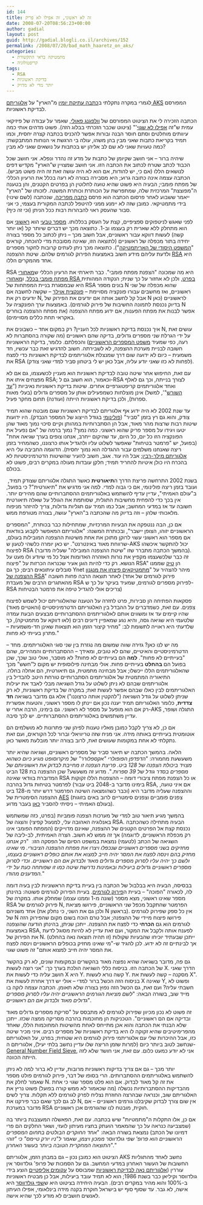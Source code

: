 ```yaml
---
id: 144
title: זה לא ראשוני, זה אפילו לא פריק
date: 2008-07-20T08:56:23+00:00
author: gadial
layout: post
guid: http://gadial.blogli.co.il/archives/152
permalink: /2008/07/20/bad_math_haaretz_on_aks/
categories:
  - מתמטיקה בראי התקשורת
  - קריפטולוגיה
tags:
  - RSA
  - בדיקת ראשוניות
  - יותר מדי לא מדויק
---
```

לגמרי במקרה נתקלתי ב[כתבה עתיקת יומין](http://www.haaretz.co.il/hasite/pages/ShArtPE.jhtml?itemNo=199047) מ"הארץ" על [אלגוריתם AKS](http://en.wikipedia.org/wiki/AKS_primality_test) המפורסם לבדיקת ראשוניות.

הכתבה הזכירה לי את הציטוט המפורסם של [וולפגנג פאולי](http://he.wikipedia.org/wiki/%D7%95%D7%95%D7%9C%D7%A4%D7%92%D7%A0%D7%92_%D7%A4%D7%90%D7%95%D7%9C%D7%99), שאמר על עבודה של פיזיקאי עמית ש"זה [אפילו לא שגוי](http://he.wikipedia.org/wiki/%D7%90%D7%A4%D7%99%D7%9C%D7%95_%D7%9C%D7%90_%D7%A9%D7%92%D7%95%D7%99)'" (ציטוט שכבר הזכרתי בבלוג הזה). פשוט מדהים אותי כמה עיוותים מוחלטים וסתם חוסר הבנה ובורות אפשר להכניס בכתבה קצרה יחסית, וכמו תמיד בקריאת כתבות שאני מבין בהן משהו, עולה בי הרגשת אי הנוחות המתבקשת: כמה טעויות שאני לא שם לב אליהן יש בכתבות על נושאים שאני לא מבין?

שיהיה ברור &#8211; אני חושב שקיומן של כתבות על מדע זה נהדר ונפלא. אני חושב שכל הכבוד לכתב שטרח לכתוב את הכתבה הזו. אני חושב שמצויין ש"הארץ" מקדיש דפים לנושאים הללו (אם כי, יש להודות, אם הוא לא היה עושה זאת זה היה פשוט מביש). הכתבה עצמה אינה כתובה גרוע; היא מסבירה בצורה לא רעה בכלל את הרעיון הכללי של מפתח פומבי; הבעיה היא פשוט שהיא טועה לחלוטין הן בפרטים הקטנים, והן בטענה ה"מפוצצת" המרכזית שלה, שמתפרשת על הכותרת וכותרת המשנה. לזכותו של "הארץ" ייאמר ששבוע לאחר פרסום הכתבה הוא פרסם [כתבה מפריכה](http://www.haaretz.co.il/hasite/pages/ShArtPE.jhtml?itemNo=201445), שנכתבה (לשם שינוי) בידי מתמטיקאי. כמובן שזה לא יימנע ממני להיטפל לכתבה המקורית בעצמי, כי אני סבור שהעסק ראוי להבהרות רבות ככל הניתן (וכי זה כיף).

לפני שאגש לניטפוקים ספציפיים, קצת על העסק בכללותו. [מספר טבעי](http://he.wikipedia.org/wiki/%D7%9E%D7%A1%D7%A4%D7%A8_%D7%98%D7%91%D7%A2%D7%99) הוא [ראשוני](http://he.wikipedia.org/wiki/%D7%9E%D7%A1%D7%A4%D7%A8_%D7%A8%D7%90%D7%A9%D7%95%D7%A0%D7%99) אם הוא מתחלק ללא שארית רק בעצמו וב-1. כתוצאה מכך יש דברים שיותר קל (או יותר קשה) לעשות דווקא עבור ראשוניים, אבל חשוב מכך &#8211; ניתן לכתוב כל מספר בצורה יחידה בתור מכפלה של ראשוניים (לתוצאה הזו, שאינה מסובכת מדי להוכחה, קוראים "[המשפט היסודי של האריתמטיקה](http://he.wikipedia.org/wiki/%D7%94%D7%9E%D7%A9%D7%A4%D7%98_%D7%94%D7%99%D7%A1%D7%95%D7%93%D7%99_%D7%A9%D7%9C_%D7%94%D7%90%D7%A8%D7%99%D7%AA%D7%9E%D7%98%D7%99%D7%A7%D7%94)"). כתוצאה מכך ניתן לעתים קרובות לחקור מספרים ולדעת עליהם מידע חשוב באמצעות הפירוק לגורמים שלהם. שיטת ההצפנה [RSA](http://he.wikipedia.org/wiki/RSA) היא אחד מהמקרים הללו.

RSA היא מה שמכונה "הצפנת מפתח פומבי". כבר תיארתי את הרעיון הכללי ש[מאחורי מפתח פומבי בכלל](http://www.gadial.net/?p=90), ו[מאחורי RSA בפרט](http://www.gadial.net/?p=92), ולכן לא אחזור על כך שנית; הנקודה המהותית היא שבמסגרת בניית המפתחות של RSA בונים מספר N שהוא מכפלה של שני ראשוניים, ואז מחשבים עבורו פונקציה מסויימת &#8211; [פונקצית אוילר](http://he.wikipedia.org/wiki/%D7%A4%D7%95%D7%A0%D7%A7%D7%A6%D7%99%D7%99%D7%AA_%D7%90%D7%95%D7%99%D7%9C%D7%A8) &#8211; שקשה לחשבה אם יודעים רק את N, אבל קל לחשב אותה אם יודעים את הפירוק של N לראשוניים (כאן בדיוק נכנסת לתמונה החשיבות של פירוק לגורמים). באמצעות ערך הפונקציה על N אפשר לבנות את מפתח הפענוח, אם ידוע מפתח ההצפנה (את מפתח ההצפנה בוחרים באקראי תחת כללים מסויימים).

איך נכנסת בדיקת ראשוניות לכל העניין? רק במקום אחד &#8211; כשבונים את N, עושים זאת על ידי הגרלת שני מספרים גדולים, בדיקה שהם ראשוניים (מה שקורה בהסתברות לא רעה, כפי שמעיד [משפט המספרים הראשוניים](http://he.wikipedia.org/wiki/%D7%9E%D7%A9%D7%A4%D7%98_%D7%94%D7%9E%D7%A1%D7%A4%D7%A8%D7%99%D7%9D_%D7%94%D7%A8%D7%90%D7%A9%D7%95%D7%A0%D7%99%D7%99%D7%9D)) והכפלתם. כלומר, בדיקת הראשוניות חשובה לבניית מערכת ההצפנה, לא לשבירתה. חשוב להדגיש זאת כבר עכשיו, חד משמעית &#8211; כיום לא ידועה שום דרך שמנצלת אלגוריתמים לבדיקת ראשוניות כדי לפצח את RSA (לפחות לא כזו שאני יודע עליה, אבל כאן יש לי ביטחון סביר למדי שאני צודק).

עם זאת, החיפוש אחר שיטה טובה לבדיקת ראשוניות הוא מעניין לכשעצמו, גם אם לא מפצחים איתו את RSA; וכאמור, הוא חשוב גם ל-RSA לצורך בנייתה, וכך גם לאלף ואחד אלגוריתמים קריפטוגרפיים אחרים. שיטות בדיקת ראשוניות נאיביות ("[עד השורש](http://en.wikipedia.org/wiki/Trial_division)"', למשל) אינן מוצלחות כשמפעילים אותן על מספרים גדולים (בעלי מאות ספרות), ולכן בדיקת ראשוניות הייתה (ועודנה) תחום מחקר פעיל.

עד שנת 2002 לא היה ידוע אף אלגוריתם לבדיקת ראשוניות שגם מובטח שהוא תמיד צודק, והוא גם רץ בזמן "סביר" ([פולינומי](http://www.gadial.net/?p=95) בגודל הייצוג של המספר הנבדק). היו ידועות שיטות רבות שרצות מהר מאוד, אבל הן הסתברותיות במהותן וקיים סיכוי נמוך מאוד שהן יטעו ויגידו על מספר פריק שהוא ראשוני. כמה נמוך? נמוך ברמה של "אם נפעיל את הפונקציה הזו כל יום, כל היום, עד שהיקום ייחרב, אנחנו צופים בערך שגיאה אחת" (בפועל, יש "פרמטר בטיחות" שאפשר לשלוט עליו ולהגדיל אותו כרצוננו, כשהמחיר בזמן ריצה שאנחנו משלמים עבור ההגדלה הוא נמוך יחסית). הדוגמה החביבה עלי היא [אלגוריתם מילר-רבין](http://he.wikipedia.org/wiki/%D7%90%D7%9C%D7%92%D7%95%D7%A8%D7%99%D7%AA%D7%9D_%D7%9E%D7%99%D7%9C%D7%A8-%D7%A8%D7%91%D7%99%D7%9F); אבל היו עוד. אגב, חשוב להעיר שהשיטות הדטרמיניסטיות לא בהכרח היו כולן איטיות להחריד תמיד; חלקן עובדות מעולה במקרים רבים, פשוט לא בכולם.

בשנת 2002 התרחשה פריצת הדרך ה**תיאורטית** כאשר התגלה אלגוריתם שצודק תמיד,  ועובד בזמן ריצה פולינומי, אם כי גבוה למדי. למה אני מדגיש את "תיאורטית"? כי בפועל, ב"עולם האמיתי", עדיין עדיף להשתמש באלגוריתמים ההסתברותיים שהם מהירים יותר. אין בכך כדי להפחית מחשיבות התגלית, שסותמת את הגולל על שאלה תיאורטית חשובה עד אז במדעי המחשב; אבל כמו תמיד עם תגליות גדולות, צריך להיזהר מניפוח מלאכותי שלהן &#8211; וזה בדיוק מה שהכתבה ב"הארץ" עושה, בצורה מטורפת ממש.

אם כן, הבה ננטפקה את הבעיות המרכזיות, שמתחילות כבר בכותרת, "<span class="t18B">המספרים הראשוניים יזוהו, הצופן יישבר</span>", ובכותרת המשנה: "<span class="t15B">אלגוריתם המאפשר לקבוע בוודאות אם מספר הוא ראשוני עשוי לרוקן מתוכן את אחת משיטות ההצפנה המובילות בעולם, שרווחת מאוד באינטרנט</span>". יש כאן יומרה כלשהי לטעון ש-AKS יכול להתקשר איכשהו לפיצוח RSA (בהמשך הכתבה מתברר שזו "שיטת ההצפנה המובילה" שעליה מדובר). זה כבר שלכשעצמו מקפיץ את נורות האזהרה האדומות אצל כל מי שיודע ולו מעט על הנושא. רק כדי להיות הוגן אעיר שכנראה הכרזות על "פיצוח RSA" הן [טיק](http://he.wikipedia.org/wiki/%D7%98%D7%99%D7%A7) שממנו סובלים עיתונאים רבים; כך גם Ynet מיהר להצהיר על "[מתמטיקאים פיצחו את מנגנון ההצפנה של RSA](http://www.ynet.co.il/articles/0,7340,L-2908806,00.html)" לאחר תוצאה הרבה פחות חשובה (פירוק לגורמים של אחד מהאתגרים הרבים של מעבדת RSA לפירוק מספרים לגורמים, שמעיד בעיקר על כך ש-RSA צריכים אולי להגדיל טיפה את פרמטר הבטיחות)

פסקאות הפתיחה הן סבירות, פרט לחזרה על הטענה שהאלגוריתם יכול לשמש לפיצוח צפנים. עם זאת, כשמדברים על ההבדל בין האלגוריתם הדטרמיניסטיים (והאטיים מאוד) שהיו קיימים עד אז ומשווים אותם לאלגוריתמים ההסתברותיים מבצעים הבעת עמדה שלטעמי היא שגיאה גסה, והיא נגע שמאפיין דיונים רבים (לאו דווקא על מתמטיקה), כך שלדעתי היא ראוייה לתשומת לב: "<span class="t15">מחיר קיצור הזמן הוא תוצאות שאינן חד-משמעיות &#8211; פתרון בעייתי לא פחות."</span>

מה יש לנו כאן? גזירה שווה שמשום מה נגזרת בין שני סוגי האלגוריתמים. מחד &#8211; הדטרמיניסטיים והאיטיים, שהם לא טובים, ומאידך &#8211; ההסתברותיים והמהירים, שהם "בעייתיים לא פחות". **למה** הם בעייתיים לא פחות? לא מוסבר, ואולי טוב שכך, שכן בפועל הם **בהחלט** בעייתיים פחות. אולי מבחינה פילוסופית יש מקום ל"חשש" מכך שהאלגוריתמים הללו ייכשלו; אבל מבחינה מתמטית, גם תיאורטית, הם אחלה בחלה. התיאוריה המתמטית של אלגוריתמים הסתברותיים טורחת היטב להבדיל בין אלגוריתמים שבהם לא ניתן לשלוט על גודל השגיאה מבלי לאבד את יעילות האלגוריתמים לבין כאלו שבהם אפשר לעשות זאת; במקרה של בדיקת ראשוניות, לא רק שניתן לשלוט על גודל השגיאה ("להקטין אותה כרצוננו") אלא גם מדובר בשגיאה **חד צדדית**, כלומר האלגוריתם תמיד יענה נכון אם יינתן לו מספר ראשוני, והטעות אפשרית רק אם הוא מופעל על מספר לא ראשוני. גם בימינו, הרבה אחרי ש-AKS התגלה ושופר, עדיין משתמשים באלגוריתמים ההסתברותיים. יש לכך סיבה.

אם כן, לא צריך לקבל כמובן מאליו טענות לפיהן שני פתרונות לא מושלמים הם אוטומטית בעייתיים באותה מידה. אני מניח שזה טריוויאלי וברור לכל הקוראים, ועם זאת נתקלתי לא אחת במקומות שעושים זאת, לרוב בצורה יותר מובלעת מאשר כאן.

הלאה. בהמשך הכתבה יש תיאור סביר של מספרים ראשוניים, ושגיאה שהיא יותר משעשעת מחמורה: "<span class="t15"><em>הדפדפן הפופולרי "אקספלורר" של מיקרוסופט מגיע כיום כשהוא מצויד ביכולת הצפנה של 128 ביט. פריצת הצפנה זו מחייבת לבדוק את ראשוניותם של מספרים בסדר גודל של 39 ספרות</em>.". מדוע זה משעשע? שכן ההצפנה בת 128 הביט המדוברת בוודאי שאינה RSA או כל הצפנת מפתח ציבורי דומה &#8211; ההצפנות הללו זקוקות לפרמטר בטיחות גדול בהרבה (בימינו מדובר ב-2048 ביט עבור RSA, אם איני טועה, וכבר כשהומצאה השיטה הפרמטר דרש יותר מ-128 ביט) וההצפנה שעליה מדובר היא ההצפנה הסימטרית של <a href="http://he.wikipedia.org/wiki/AES">AES</a> (צפנים פומביים וצפנים סימטריים לרוב באים בזוגות בעולם האמיתי &#8211; ניסיתי להסביר <a href="http://www.gadial.net/?p=90">כאן</a> בעבר מדוע).</span>

בהמשך מגיע תיאור טוב למדי של מערכות הצפנה פומביות (בפרט, כזה שמשתמש באנלוגיה האהובה עלי, למנעול קפיצי) והצגה של RSA. הבעיה מתחילה כשהכתבה נכנסת קצת אל הפרטים הקטנים של ההצפנה, שאינם מדוייקים (המפתח הפומבי אינו רק מכפלת הראשוניים, לדוגמה) אך זה ממש לא חשוב. הצרה האמיתית, לב-ליבה של השגיאה של הכתב (לטעמי) נמצאת במשפט הסיום של הפסקה הזו:  "_<span class="t15">רק אנחנו מחזיקים בשני מספרים ראשוניים שנכפלו ויצרו את מפתח ההצפנה הציבורי. מי שאינו מחזיק בהם וינסה לפצח את המסר יהיה חייב למצוא את אותם כופלים ראשוניים בעצמו, ולשם כך יהיה עליו לסרוק מספרים גדולים מאוד ולבדוק אם הם ראשוניים. וכדי לסרוק מספרים ראשוניים גדולים ביעילות ובאמינות נדרשת שיטה כמו זו שפותחה כעת על ידי המדענים מהודו.</span>_"

בבסיסה, הבעיה היא בבלבול של הכתבה בין בעיית בדיקת הראשוניות לבין בעיה דומה לה, לכאורה "הפוכה" &#8211; בעיית ה[פירוק לגורמים](http://he.wikipedia.org/wiki/%D7%A4%D7%99%D7%A8%D7%95%D7%A7_%D7%9C%D7%92%D7%95%D7%A8%D7%9E%D7%99%D7%9D). בעיית הפירוק לגורמים פשוטה: בהינתן מספר שאינו ראשוני, מצא מספר (שונה מ-1 וממנו עצמו) שמחלק אותו. במקרה של RSA פירוק לגורמים של N, הפרמטר שהתקבל מכפל שני הראשוניים, פירושו מציאת אחד משניהם (ולכן גם את השני, כי נחלק את N בראשון). אין כל ספק שפירוק לגורמים של N פירושו פיצוח מיידי של ההצפנה; אבל טרם הוכח בשום מקום שהפירוק הזה לגורמים הוא גם **הכרחי** כדי לפצח את ההצפנה. ייתכן שניתן, בהינתן הודעה שהוצפנה באמצעות RSA, לפענח אותה ולקבל את המקור, ועם זאת עדיין לא להיות מסוגל לדעת את הפירוק של N. ייתכן שבעתיד יוכיחו שהבעיות שקולות (זו תהיה תוצאה נאה בהחלט) אך לבינתיים זה לא ידוע. לכן להגיד ש-"<span class="t15">מי שאינו מחזיק בכופלים הראשוניים וינסה לפצח את המסר יהיה חייב למצוא אותם</span>" זה פשוט שגוי.

גם פה, מדובר בשגיאה שהיא נפוצה מאוד בהקשרים ובמקומות שונים, לא רק בהקשר של הכתבה הזו. בניסוח כללי השגיאה הולכת בערך כך: "אני רוצה לעשות X. הדרך שאני חושב עליה כדי לעשות את X היא Y. קשה נורא לעשות Y. מסקנה &#8211; קשה לעשות את X". בניסוח הזה הכשל ברור למדי &#8211; אולי יש דרך אחרת לעשות את X שאינה Y, ופשוט לא חשבתי עליה? ועם זאת, גם הכשל הזה נפוץ בצורה שלא תאומן. הכתבה עצמה לוקה בו מייד שוב, בשורה הבאה: "_<span class="t15">לשם מציאת הגורמים הראשוניים יהיה עליו לסרוק מספרים גדולים מאוד ולבדוק אם הם ראשוניים</span>_".

זה פשוט לא נכון מכיוון שפירוק לגורמים לא מתבסס על "סריקת מספרים גדולים מאוד ובדיקה אם הם ראשוניים". הטכניקות הן מחוכמות בהרבה מסריקה ממצה שכזו. ייתכן שלא הבנתי את הכתבה והוא אכן מתייחס לאחת מהשיטות המחוכמות הללו, שאחד מהפרימיטיבים שהיא זקוקה לו היא בדיקת ראשוניות של מספרים רבים. איני מכיר שיטה כזו, אבל ההיכרות שלי עם אלגוריתמי פירוק לגורמים היא שטחית; בפרט, על האלגוריתם שנחשב לטוב ביותר כיום (למרות שזמן הריצה שלו עדיין נחשב בלתי יעיל), אלגוריתם ה-[General Number Field Sieve](http://he.wikipedia.org/wiki/%D7%A0%D7%A4%D7%AA_%D7%A9%D7%93%D7%94_%D7%9E%D7%A1%D7%A4%D7%A8%D7%99%D7%9D), אני לא יודע כמעט כלום. עם זאת, אני חושד שלא לזה הייתה הכוונה.

יותר מכך &#8211; גם אם צריך בדיקות ראשוניות מרובות, עדיין לא ברור למה לא ניתן להשתמש באלגוריתמים ההסתברותים. הרי בסופו של דבר, פירוק לגורמים פולט מספר שאמור לחלק את N. את זה קל מאוד לבדוק. אם הוא פלט מספר שגוי כי אחת מהבדיקות ההסתברותיות נכשלה (מה שכאמור לא ממש קורה בפועל) פשוט נריץ את האלגוריתם שוב, וכנראה שבהרצה החוזרת נצליח לפרק לגורמים ללא תקלות. צריך לשים לב גם לכך שאם כבר פירקנו את N, אין שום צורך לבדוק שקיבלנו גורמים ראשוניים &#8211; אם מדובר במערכת RSA חוקית, מובטח לנו שהגורמים אכן ראשוניים.

אם כן, אלו התקלות ה"מתמטיות" שיש בכתבה. עם זאת, הפאשלה המעצבנת ביותר בה (שמצביעה כנראה על כך שהמאמר הועתק בחציו מעיתון לועזי, ושאר החלקים הם פרי דמיונו של הכתב) נמצאת בשורה הבאה: "<span class="t15"><em>אחד החוקרים הבולטים בתחום המספרים הראשוניים הוא פרופ' שפי גולדווסר ממכון ויצמן, שאמר ל"ניו יורק טיימס" כי "זוהי התוצאה המחקרית הטובה ביותר בעשור האחרון"</em>.</span>"

הציטוט הוא כמובן נכון &#8211; גם במבחן הזמן, אלגוריתם AKS נחשב לאחד מהתגליות החשובות של העשור האחרון במדעי המחשב. גם על הסמכות של פרופ' גולדווסר אין עוררין ([אלגוריתם נאה לבדיקת ראשוניות](http://en.wikipedia.org/wiki/Primality_certificate#Atkin-Goldwasser-Kilian-Morain_certificates) שמבוסס על [עקומים אליפטיים](http://he.wikipedia.org/wiki/%D7%A2%D7%A7%D7%95%D7%9D_%D7%90%D7%9C%D7%99%D7%A4%D7%98%D7%99) הוצע בידי גולדווסר וקיליאן כבר בשנת 1986; הוא לא תמיד עובד ביעילות, אבל כן מבטיח ראשוניות ב-100% והוא מהיר במקרים רבים). הבעיה היחידה בציטוט היא ש[שפי גולדווסר](http://people.csail.mit.edu/shafi/) היא אישה, לא גבר. עד שסוף סוף יש בישראל חוקרת בקנה מידה בינלאומי, אפילו העיתון לאנשים חושבים לא מודע לכך שהיא אישה.